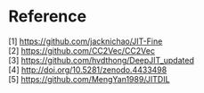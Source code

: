 # Reference
[1] https://github.com/jacknichao/JIT-Fine  
[2] https://github.com/CC2Vec/CC2Vec  
[3] https://github.com/hvdthong/DeepJIT_updated  
[4] http://doi.org/10.5281/zenodo.4433498  
[5] https://github.com/MengYan1989/JITDIL
